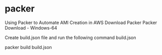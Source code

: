 # packer

Using Packer to Automate AMI Creation in AWS
Download Packer
Packer Download - Windows-64

Create build.json file and run the following command
build.json

  packer build build.json
